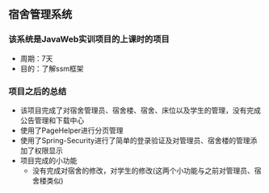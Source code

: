 ## 宿舍管理系统

### 该系统是JavaWeb实训项目的上课时的项目

* 周期：7天
* 目的：了解ssm框架

### 项目之后的总结
* 该项目完成了对宿舍管理员、宿舍楼、宿舍、床位以及学生的管理，没有完成公告管理和下载中心
* 使用了PageHelper进行分页管理
* 使用了Spring-Security进行了简单的登录验证及对管理员、宿舍楼的管理添加了权限显示
* 项目完成的小功能
    * 没有完成对宿舍的修改，对学生的修改(这两个小功能与之前对管理员、宿舍楼类似)